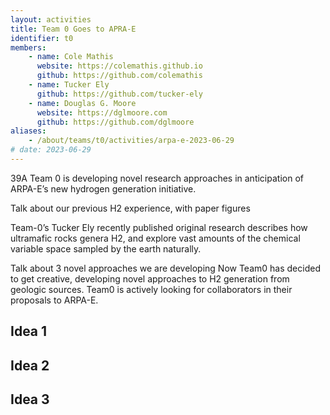 ```yaml
---
layout: activities
title: Team 0 Goes to APRA-E
identifier: t0
members:
    - name: Cole Mathis
      website: https://colemathis.github.io
      github: https://github.com/colemathis
    - name: Tucker Ely
      github: https://github.com/tucker-ely
    - name: Douglas G. Moore
      website: https://dglmoore.com
      github: https://github.com/dglmoore
aliases:
    - /about/teams/t0/activities/arpa-e-2023-06-29
# date: 2023-06-29
---
```

39A Team 0 is developing novel research approaches in anticipation of ARPA-E’s new hydrogen
generation initiative.

Talk about our previous H2 experience, with paper figures

Team-0’s Tucker Ely recently published original research describes how ultramafic rocks genera H2,
and explore vast amounts of the chemical variable space sampled by the earth naturally.

Talk about 3 novel approaches we are developing Now Team0 has decided to get creative, developing
novel approaches to H2 generation from geologic sources. Team0 is actively looking for collaborators
in their proposals to ARPA-E.


## Idea 1

## Idea 2

## Idea 3

